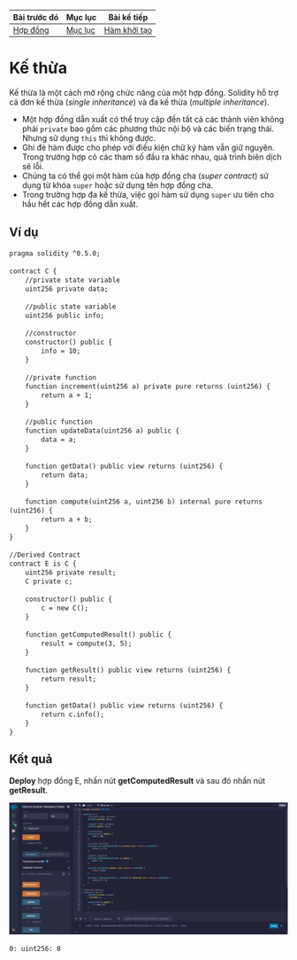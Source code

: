 |Bài trước đó|Mục lục|Bài kế tiếp|
|---|---|---|
|[Hợp đồng](31_Contracts.md)|[Mục lục](README.md)|[Hàm khởi tạo](33_Constructors.md)|

# Kế thừa

Kế thừa là một cách mở rộng chức năng của một hợp đồng. Solidity hỗ trợ cả đơn kế thừa (*single inheritance*) và đa kế thừa (*multiple inheritance*).

* Một hợp đồng dẫn xuất có thể truy cập đến tất cả các thành viên không phải `private` bao gồm các phương thức nội bộ và các biến trạng thái. Nhưng sử dụng `this` thì không được.
* Ghi đè hàm được cho phép với điều kiện chữ ký hàm vẫn giữ nguyên. Trong trường hợp có các tham số đầu ra khác nhau, quá trình biên dịch sẽ lỗi.
* Chúng ta có thể gọi một hàm của hợp đồng cha (*super contract*) sử dụng từ khóa `super` hoặc sử dụng tên hợp đồng cha.
* Trong trường hợp đa kế thừa, việc gọi hàm sử dụng `super` ưu tiên cho hầu hết các hợp đồng dẫn xuất.

## Ví dụ

```solidity
pragma solidity ^0.5.0;

contract C {
    //private state variable
    uint256 private data;

    //public state variable
    uint256 public info;

    //constructor
    constructor() public {
        info = 10;
    }

    //private function
    function increment(uint256 a) private pure returns (uint256) {
        return a + 1;
    }

    //public function
    function updateData(uint256 a) public {
        data = a;
    }

    function getData() public view returns (uint256) {
        return data;
    }

    function compute(uint256 a, uint256 b) internal pure returns (uint256) {
        return a + b;
    }
}

//Derived Contract
contract E is C {
    uint256 private result;
    C private c;

    constructor() public {
        c = new C();
    }

    function getComputedResult() public {
        result = compute(3, 5);
    }

    function getResult() public view returns (uint256) {
        return result;
    }

    function getData() public view returns (uint256) {
        return c.info();
    }
}
```

## Kết quả

**Deploy** hợp đồng E, nhấn nút **getComputedResult** và sau đó nhấn nút **getResult**.

![Hinh1](Images/Bai32/Hinh1.jpeg)

```
0: uint256: 8
```
